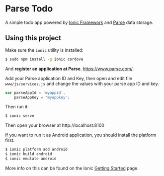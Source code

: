 Parse Todo
===========

A simple todo app powered by [Ionic Framework](http://ionicframework.com/getting-started/) and [Parse](https://www.parse.com/) data storage.

## Using this project

Make sure the `ionic` utility is installed:

```bash
$ sudo npm install -g ionic cordova
```

And **register an application at Parse**. https://www.parse.com/.

Add your Parse application ID and Key, then open and edit file `www/js/services.js` and change the values with your parse app ID and key.

```javascript
var parseAppId = 'myappid',
    parseAppKey = 'myappkey';
```

Then run it:

```bash
$ ionic serve
```

Then open your browser at http://localhost:8100

If you want to run it as Android application, you should install the platform first.

```bash
$ ionic platform add android
$ ionic build android
$ ionic emulate android
```

More info on this can be found on the Ionic [Getting Started](http://ionicframework.com/getting-started) page.